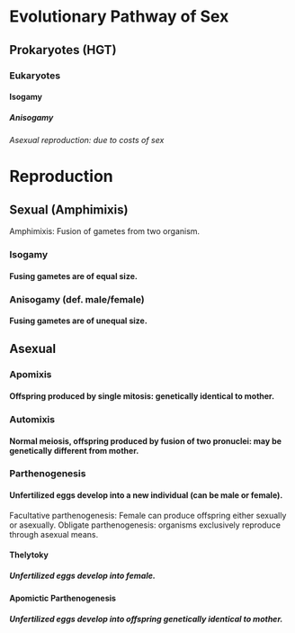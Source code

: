 # Evolutionary Pathway of Sex
## Prokaryotes (HGT)
### Eukaryotes 
#### Isogamy
##### Anisogamy
###### Asexual reproduction: due to costs of sex

# Reproduction
## Sexual (Amphimixis)
Amphimixis: Fusion of gametes from two organism.
### Isogamy
#### Fusing gametes are of equal size.
### Anisogamy (def. male/female)
#### Fusing gametes are of unequal size.

## Asexual
### Apomixis
#### Offspring produced by single mitosis: genetically identical to mother.
### Automixis
#### Normal meiosis, offspring produced by fusion of two pronuclei: may be genetically different from mother.
### Parthenogenesis
#### Unfertilized eggs develop into a new individual (can be male or female).
Facultative parthenogenesis: Female can produce offspring either sexually or asexually.
Obligate parthenogenesis: organisms exclusively reproduce through asexual means.
#### Thelytoky
##### Unfertilized eggs develop into female.
#### Apomictic Parthenogenesis
##### Unfertilized eggs develop into offspring genetically identical to mother.



